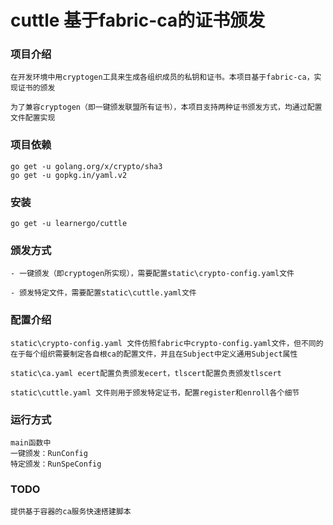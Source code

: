 # cuttle 基于fabric-ca的证书颁发

### 项目介绍

```
在开发环境中用cryptogen工具来生成各组织成员的私钥和证书。本项目基于fabric-ca，实现证书的颁发

为了兼容cryptogen（即一键颁发联盟所有证书），本项目支持两种证书颁发方式，均通过配置文件配置实现
```
### 项目依赖


```
go get -u golang.org/x/crypto/sha3
go get -u gopkg.in/yaml.v2
```

### 安装


```
go get -u learnergo/cuttle
```


### 颁发方式
```
- 一键颁发（即cryptogen所实现），需要配置static\crypto-config.yaml文件

- 颁发特定文件，需要配置static\cuttle.yaml文件
```
### 配置介绍

```
static\crypto-config.yaml 文件仿照fabric中crypto-config.yaml文件，但不同的在于每个组织需要制定各自根ca的配置文件，并且在Subject中定义通用Subject属性

static\ca.yaml ecert配置负责颁发ecert，tlscert配置负责颁发tlscert

static\cuttle.yaml 文件则用于颁发特定证书，配置register和enroll各个细节

```

### 运行方式

```
main函数中
一键颁发：RunConfig
特定颁发：RunSpeConfig
```

### TODO


```
提供基于容器的ca服务快速搭建脚本
```

